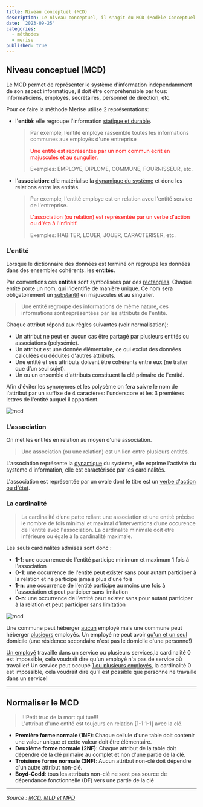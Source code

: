 ```yaml
---
title: Niveau conceptuel (MCD)
description: Le niveau conceptuel, il s'agit du MCD (Modèle Conceptuel des Données).
date: '2023-09-25'
categories:
  - méthodes
  - merise
published: true
---
```


## Niveau conceptuel (MCD)

Le MCD permet de représenter le système d'information indépendamment de son aspect informatique, il doit être compréhensible par tous: informaticiens, employés, secrétaires, personnel de direction, etc.

Pour ce faire la méthode Merise utilise 2 représentations:

- l'**entité**: elle regroupe l'information <ins>statique et durable</ins>.
  > Par exemple, l’entité employe rassemble toutes les informations communes aux employés d'une entreprise
  >
  > <span style="color:red">Une entité est représentée par un nom commun écrit en majuscules et au sungulier.</span>
  >
  > Exemples: EMPLOYE, DIPLOME, COMMUNE, FOURNISSEUR, etc.
- l'**association**: elle matérialise la <ins>dynamique du système</ins> et donc les relations entre les entités.
  > Par exemple, l'entité employe est en relation avec l'entité service de l'entreprise.
  >
  > <span style="color:red">L'association (ou relation) est représentée par un verbe d'action ou d'éta à l'infinitif.</span>
  >
  > Exemples: HABITER, LOUER, JOUER, CARACTERISER, etc.

### L'entité

Lorsque le dictionnaire des données est terminé on regroupe les données dans des ensembles cohérents: les **entités**.

Par conventions ces **entités** sont symbolisées par des <ins>rectangles</ins>. Chaque entité porte un nom, qui l'identifie de manière unique. Ce nom sera obligatoirement un <ins>substantif</ins> en majuscules et au singulier.

> Une entité regroupe des informations de même nature, ces informations sont représentées par les attributs de l'entité.

Chaque attribut répond aux règles suivantes (voir normalisation):

- Un attribut ne peut en aucun cas être partagé par plusieurs entités ou associations (polysémie).
- Un attribut est une donnée élémentaire, ce qui exclut des données calculées ou déduites d'autres attributs.
- Une entité et ses attributs doivent être cohérents entre eux (ne traiter que d’un seul sujet).
- Un ou un ensemble d'attributs constituent la clé primaire de l'entité.

Afin d'éviter les synonymes et les polysème on fera suivre le nom de l'attribut par un suffixe de 4 caractères: l'underscore et les 3 premières lettres de l'entité auquel il appartient.

![mcd](./images/merise-mcd-01.jpg)

### L'association

On met les entités en relation au moyen d'une association.

> Une association (ou une relation) est un lien entre plusieurs entités.

L'association représente la <ins>dynamique</ins> du système, elle exprime l'activité du système d'information, elle est caractérisée par les cardinalités.

L'association est représentée par un ovale dont le titre est un <ins>verbe d'action ou d'état</ins>.

### La cardinalité

> La cardinalité d’une patte reliant une association et une entité précise le nombre de fois minimal et maximal d’interventions d’une occurence de l'entité avec l'association. La cardinalité minimale doit être inférieure ou égale à la cardinalité maximale.

Les seuls cardinalités admises sont donc :

- **1-1**: une occurrence de l'entité participe minimum et maximum 1 fois à l'association
- **0-1**: une occurrence de l'entité peut exister sans pour autant participer à la relation et ne participe jamais plus d'une fois
- **1-n**: une occurrence de l'entité participe au moins une fois à l'association et peut participer sans limitation
- **0-n**: une occurrence de l'entité peut exister sans pour autant participer à la relation et peut participer sans limitation

![mcd](./images/merise-mcd-02.jpg)

Une commune peut héberger <ins>aucun</ins> employé mais une commune peut héberger <ins>plusieurs</ins> employés.
Un employé ne peut avoir <ins>qu'un et un seul</ins> domicile (une résidence secondaire n'est pas le domicile d'une personne!)

<ins>Un employé</ins> travaille dans un service ou plusieurs services,la cardinalité 0 est impossible, cela voudrait dire qu'un employé n'a pas de service où travailler!
Un service peut occupé <ins>1 ou plusieurs employés</ins>, la cardinalité 0 est impossible, cela voudrait dire qu'il est possible que personne ne travaille dans un service!

---

## Normaliser le MCD

> !!!Petit truc de la mort qui tue!!!  
> L'attribut d'une entité est toujours en relation [1-1 1-1] avec la clé.

- **Première forme normale (1NF)**: Chaque cellule d'une table doit contenir une valeur unique et cette valeur doit être élémentaire.
- **Deuxième forme normale (2NF)**: Chaque attribut de la table doit dépendre de la clé primaire au complet et non d'une partie de la clé.
- **Troisième forme normale (3NF)**: Aucun attribut non-clé doit dépendre d'un autre attribut non-clé.
- **Boyd-Codd**: tous les attributs non-clé ne sont pas source de dépendance fonctionnelle (DF) vers une partie de la clé

---

_Source : [MCD, MLD et MPD](https://louisvandevelde.be/index.php?dos=my&fic=meris)_
